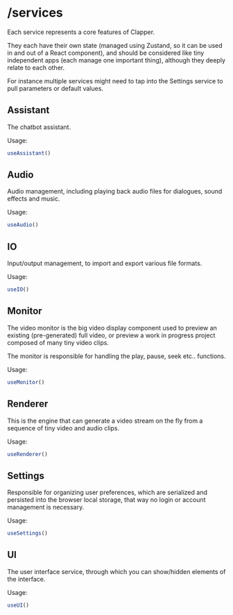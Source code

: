 # /services

Each service represents a core features of Clapper.

They each have their own state (managed using Zustand, so it can be used in and out of a React component), and should be considered like tiny independent apps (each manage one important thing), although they deeply relate to each other.

For instance multiple services might need to tap into the Settings service to pull parameters or default values.

## Assistant

The chatbot assistant.

Usage:

```typescript
useAssistant()
```

## Audio

Audio management, including playing back audio files for dialogues, sound effects and music.

Usage:

```typescript
useAudio()
```

## IO

Input/output management, to import and export various file formats.

Usage:

```typescript
useIO()
```

## Monitor

The video monitor is the big video display component used to preview an existing (pre-generated) full video, or preview a work in progress project composed of many tiny video clips.

The monitor is responsible for handling the play, pause, seek etc..
functions.

Usage:

```typescript
useMonitor()
```

## Renderer

This is the engine that can generate a video stream on the fly from a sequence of tiny video and audio clips.

Usage:

```typescript
useRenderer()
```

## Settings

Responsible for organizing user preferences, which are serialized
and persisted into the browser local storage, that way no login or account management is necessary.

Usage:

```typescript
useSettings()
```

## UI

The user interface service, through which you can show/hidden elements of the interface.

Usage:

```typescript
useUI()
```
